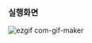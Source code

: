 ### 실행화면

![ezgif com-gif-maker](https://user-images.githubusercontent.com/80438964/169583955-8a535a33-9be5-4257-bd31-2582921e394d.gif)
